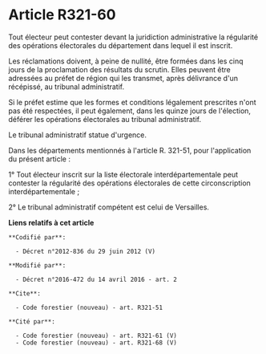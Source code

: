 # Article R321-60

Tout électeur peut contester devant la juridiction administrative la régularité des opérations électorales du département
dans lequel il est inscrit.

Les réclamations doivent, à peine de nullité, être formées dans les cinq jours de la proclamation des résultats du scrutin.
Elles peuvent être adressées au préfet de région qui les transmet, après délivrance d'un récépissé, au tribunal
administratif.

Si le préfet estime que les formes et conditions légalement prescrites n'ont pas été respectées, il peut également, dans les
quinze jours de l'élection, déférer les opérations électorales au tribunal administratif.

Le tribunal administratif statue d'urgence.

Dans les départements mentionnés à l'article R. 321-51, pour l'application du présent article :

1° Tout électeur inscrit sur la liste électorale interdépartementale peut contester la régularité des opérations électorales
de cette circonscription interdépartementale ;

2° Le tribunal administratif compétent est celui de Versailles.

**Liens relatifs à cet article**

	**Codifié par**:

	  - Décret n°2012-836 du 29 juin 2012 (V)

	**Modifié par**:

	  - Décret n°2016-472 du 14 avril 2016 - art. 2

	**Cite**:

	  - Code forestier (nouveau) - art. R321-51

	**Cité par**:

	  - Code forestier (nouveau) - art. R321-61 (V)
	  - Code forestier (nouveau) - art. R321-68 (V)
